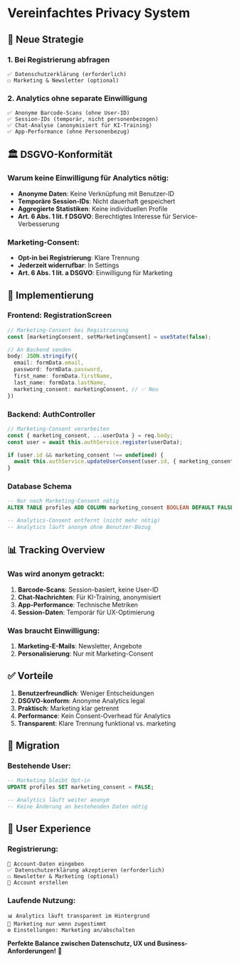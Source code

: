 # Vereinfachtes Privacy System

## 🎯 Neue Strategie

### **1. Bei Registrierung abfragen**
```
✅ Datenschutzerklärung (erforderlich)
☐ Marketing & Newsletter (optional)
```

### **2. Analytics ohne separate Einwilligung**
```
✅ Anonyme Barcode-Scans (ohne User-ID)
✅ Session-IDs (temporär, nicht personenbezogen)
✅ Chat-Analyse (anonymisiert für KI-Training)
✅ App-Performance (ohne Personenbezug)
```

## 🏛️ DSGVO-Konformität

### **Warum keine Einwilligung für Analytics nötig:**
- **Anonyme Daten**: Keine Verknüpfung mit Benutzer-ID
- **Temporäre Session-IDs**: Nicht dauerhaft gespeichert
- **Aggregierte Statistiken**: Keine individuellen Profile
- **Art. 6 Abs. 1 lit. f DSGVO**: Berechtigtes Interesse für Service-Verbesserung

### **Marketing-Consent:**
- **Opt-in bei Registrierung**: Klare Trennung
- **Jederzeit widerrufbar**: In Settings
- **Art. 6 Abs. 1 lit. a DSGVO**: Einwilligung für Marketing

## 🚀 Implementierung

### **Frontend: RegistrationScreen**
```typescript
// Marketing-Consent bei Registrierung
const [marketingConsent, setMarketingConsent] = useState(false);

// An Backend senden
body: JSON.stringify({
  email: formData.email,
  password: formData.password,
  first_name: formData.firstName,
  last_name: formData.lastName,
  marketing_consent: marketingConsent, // ✅ Neu
})
```

### **Backend: AuthController**
```typescript
// Marketing-Consent verarbeiten
const { marketing_consent, ...userData } = req.body;
const user = await this.authService.register(userData);

if (user.id && marketing_consent !== undefined) {
  await this.authService.updateUserConsent(user.id, { marketing_consent });
}
```

### **Database Schema**
```sql
-- Nur noch Marketing-Consent nötig
ALTER TABLE profiles ADD COLUMN marketing_consent BOOLEAN DEFAULT FALSE;

-- Analytics-Consent entfernt (nicht mehr nötig)
-- Analytics läuft anonym ohne Benutzer-Bezug
```

## 📊 Tracking Overview

### **Was wird anonym getrackt:**
1. **Barcode-Scans**: Session-basiert, keine User-ID
2. **Chat-Nachrichten**: Für KI-Training, anonymisiert
3. **App-Performance**: Technische Metriken
4. **Session-Daten**: Temporär für UX-Optimierung

### **Was braucht Einwilligung:**
1. **Marketing-E-Mails**: Newsletter, Angebote
2. **Personalisierung**: Nur mit Marketing-Consent

## ✅ Vorteile

1. **Benutzerfreundlich**: Weniger Entscheidungen
2. **DSGVO-konform**: Anonyme Analytics legal
3. **Praktisch**: Marketing klar getrennt
4. **Performance**: Kein Consent-Overhead für Analytics
5. **Transparent**: Klare Trennung funktional vs. marketing

## 🔄 Migration

### **Bestehende User:**
```sql
-- Marketing bleibt Opt-in
UPDATE profiles SET marketing_consent = FALSE;

-- Analytics läuft weiter anonym
-- Keine Änderung an bestehenden Daten nötig
```

## 📱 User Experience

### **Registrierung:**
```
📝 Account-Daten eingeben
✅ Datenschutzerklärung akzeptieren (erforderlich)
☐ Newsletter & Marketing (optional)
🚀 Account erstellen
```

### **Laufende Nutzung:**
```
📊 Analytics läuft transparent im Hintergrund
📧 Marketing nur wenn zugestimmt
⚙️ Einstellungen: Marketing an/abschalten
```

**Perfekte Balance zwischen Datenschutz, UX und Business-Anforderungen!** 🎯
